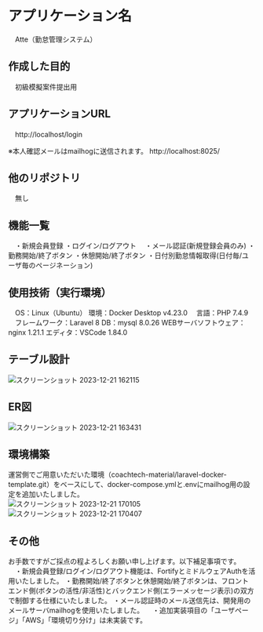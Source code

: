 # アプリケーション名
　Atte（勤怠管理システム）

## 作成した目的
　初級模擬案件提出用
 
## アプリケーションURL
　http://localhost/login
  
  ※本人確認メールはmailhogに送信されます。
  http://localhost:8025/

## 他のリポジトリ  
　無し

## 機能一覧
　・新規会員登録
  ・ログイン/ログアウト
　・メール認証(新規登録会員のみ)
  ・勤務開始/終了ボタン
  ・休憩開始/終了ボタン
  ・日付別勤怠情報取得(日付毎/ユーザ毎のページネーション)
  
## 使用技術（実行環境）
　OS：Linux（Ubuntu）
  環境：Docker Desktop v4.23.0
　言語：PHP 7.4.9
　フレームワーク：Laravel 8
  DB：mysql 8.0.26
  WEBサーバソフトウェア：nginx 1.21.1
  エディタ：VSCode 1.84.0

## テーブル設計
![スクリーンショット 2023-12-21 162115](https://github.com/tmdressage/atte/assets/144135026/3a076f6f-5ab9-4acf-8078-314ae0b2c0ed)

## ER図
![スクリーンショット 2023-12-21 163431](https://github.com/tmdressage/atte/assets/144135026/710bd184-1bc1-4af7-89ba-9d8980b8139a)

## 環境構築
運営側でご用意いただいた環境（coachtech-material/laravel-docker-template.git）をベースにして、docker-compose.ymlと.envにmailhog用の設定を追加いたしました。  
![スクリーンショット 2023-12-21 170105](https://github.com/tmdressage/atte/assets/144135026/30311bc8-4876-4942-bcc3-41c21613db47)
![スクリーンショット 2023-12-21 170407](https://github.com/tmdressage/atte/assets/144135026/fc998dab-4463-42de-8e51-0f828aa8d815)

## その他
お手数ですがご採点の程よろしくお願い申し上げます。以下補足事項です。
　・新規会員登録/ログイン/ログアウト機能は、FortifyとミドルウェアAuthを活用いたしました。
  ・勤務開始/終了ボタンと休憩開始/終了ボタンは、フロントエンド側(ボタンの活性/非活性)とバックエンド側(エラーメッセージ表示)の双方で制御する仕様にいたしました。
  ・メール認証時のメール送信先は、開発用のメールサーバmailhogを使用いたしました。
　・追加実装項目の「ユーザページ」「AWS」「環境切り分け」は未実装です。
  
　
